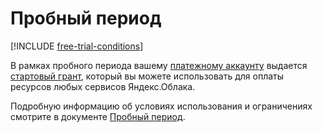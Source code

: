 # Пробный период

[!INCLUDE [free-trial-conditions](../../_includes/free-trial-conditions.md)]

В рамках пробного периода вашему [платежному аккаунту](../concepts/billing-account.md) выдается [стартовый грант](../concepts/bonus-account.md), который вы можете использовать для оплаты ресурсов любых сервисов Яндекс.Облака. 

Подробную информацию об условиях использования и ограничениях смотрите в документе [Пробный период](../../free-trial/).